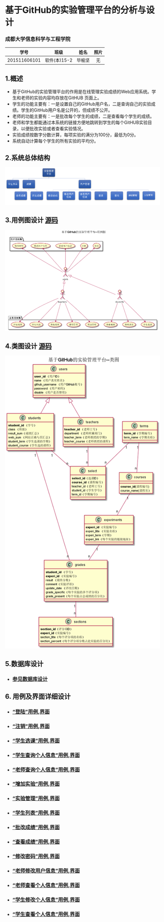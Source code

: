 ﻿<!-- markdownlint-disable MD033-->
<!-- 禁止MD033类型的警告 https://www.npmjs.com/package/markdownlint -->

# 基于GitHub的实验管理平台的分析与设计

### 成都大学信息科学与工程学院

|学号|班级|姓名|照片|
|:-------:|:-------------: | :----------:|:---:|
|201511606101|软件(本)15-2|毕榆坚|无|

## 1.概述
- 基于GitHub的实验管理平台的作用是在线管理实验成绩的Web应用系统。学生和老师的实验内容均存放在GitHUB
页面上。
- 学生的功能主要有：一是设置自己的GitHub用户名，二是查询自己的实验成绩。学生的GitHub用户名是公开的，但成绩不公开。
- 老师的功能主要有：一是批改每个学生的成绩，二是查看每个学生的成绩。
- 老师和学生都能通过本系统的链接方便地跳转到学生的每个GitHUB实验目录，以便批改实验或者查看实验情况。
- 实验成绩按数字分数计算，每项实验的满分为100分，最低为0分。
- 系统自动计算每个学生的所有实验的平均分。

## 2.系统总体结构
![](images/structure.png)

## 3.用例图设计 [源码](src/usercase.puml)
![](images/usercase.png)

## 4.类图设计 [源码](src/class.puml)
![](images/class.png)

## 5.数据库设计
- ### [参见数据库设计](数据库设计.md)

## 6. 用例及界面详细设计
- ### [“登陆”用例](./用例/登陆.md),[界面](https://minutelight.github.io/is_analysis/demo3/ui/home.html)
- ### [“注销”用例](./用例/登出.md),[界面](https://minutelight.github.io/is_analysis/demo3/ui/home.html)
- ### [“学生选课”用例](./用例/选择课程.md),[界面](https://minutelight.github.io/is_analysis/demo3/ui/学生选课.html)
- ### [“学生查询个人信息”用例](./用例/查找课程.md),[界面](https://minutelight.github.io/is_analysis/demo3/ui/学生个人信息查询.html)
- ### [“老师查询个人信息”用例](./用例/查找课程.md),[界面](https://minutelight.github.io/is_analysis/demo3/ui/教师个人信息查询.html)
- ### [“增加实验”用例](./用例/增加实验.md),[界面](https://minutelight.github.io/is_analysis/demo3/ui/教师添加实验.html)
- ### [“实验管理”用例](./用例/查看用户信息.md),[界面](https://minutelight.github.io/is_analysis/demo3/ui/教师实验管理.html)
- ### [“学生列表”用例](./用例/学生列表.md),[界面](https://minutelight.github.io/is_analysis/demo3/ui/查询学生成绩.html)
- ### [“批改成绩”用例](./用例/批改成绩并设置成绩组成部分.md),[界面](https://minutelight.github.io/is_analysis/demo3/ui/评定成绩.html)
- ### [“查看成绩”用例](./用例/查看成绩.md),[界面](https://minutelight.github.io/is_analysis/demo3/ui/学生查看具体评分项.html)
- ### [“修改密码”用例](./用例/修改密码.md),[界面](https://minutelight.github.io/is_analysis/demo3/ui/修改密码.html)
- ### [“老师修改用户信息”用例](./用例/修改用户信息.md),[界面](https://minutelight.github.io/is_analysis/demo3/ui/教师个人信息修改.html)
- ### [“老师查看个人信息”用例](./用例/查看用户信息.md),[界面](https://minutelight.github.io/is_analysis/demo3/ui/教师个人信息查看.html)
- ### [“学生修改个人信息”用例](./用例/查看用户信息.md),[界面](https://minutelight.github.io/is_analysis/demo3/ui/学生个人信息修改.html)
- ### [“学生查看个人信息”用例](./用例/查看用户信息.md),[界面](https://minutelight.github.io/is_analysis/demo3/ui/学生个人信息查询.html)
